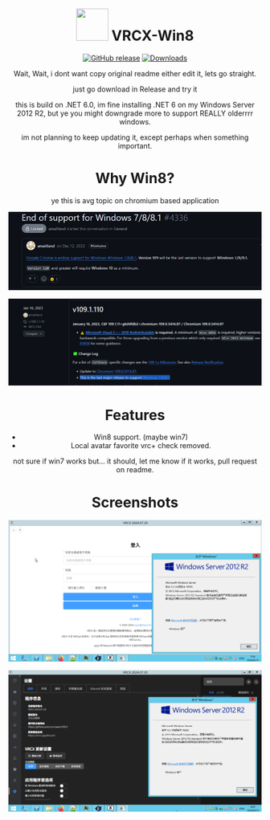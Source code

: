 <div align="center">

# <img src="https://raw.githubusercontent.com/vrcx-team/VRCX/master/VRCX.ico" width="64" height="64"> </img> VRCX-Win8

[![GitHub release](https://img.shields.io/github/release/extremeblackliu/VRCX-Win8.svg)](https://github.com/extremeblackliu/VRCX-Win8/releases/latest)
[![Downloads](https://img.shields.io/github/downloads/extremeblackliu/VRCX-Win8/total?color=6451f1)](https://github.com/extremeblackliu/VRCX-Win8/releases/latest)

Wait, Wait, i dont want copy original readme either edit it, lets go straight.

just go download in Release and try it

this is build on .NET 6.0, im fine installing .NET 6 on my Windows Server 2012 R2, but ye you might downgrade more to support REALLY olderrrr windows.

im not planning to keep updating it, except perhaps when something important.

# Why Win8?
ye this is avg topic on chromium based application

![3](https://raw.githubusercontent.com/extremeblackliu/VRCX-Win8/main/images/3.jpg)

![4](https://raw.githubusercontent.com/extremeblackliu/VRCX-Win8/main/images/4.jpg)


# Features
- Win8 support. (maybe win7)
- Local avatar favorite vrc+ check removed.

not sure if win7 works but... it should, let me know if it works, pull request on readme.

# Screenshots

![login](https://raw.githubusercontent.com/extremeblackliu/VRCX-Win8/main/images/1.png)

![version](https://raw.githubusercontent.com/extremeblackliu/VRCX-Win8/main/images/2.png)
